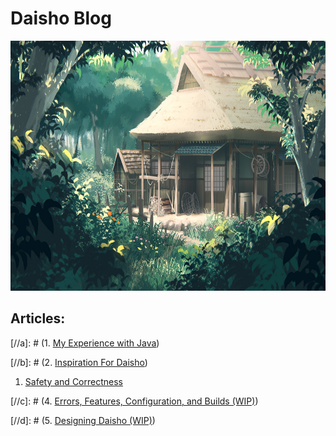
# Daisho Blog

<p align="center">
<img src="images/Building.jpg" height=400>
<br>
</p>

## Articles:

[//a]: # (1. [My Experience with Java](Java.html))

[//b]: # (2. [Inspiration For Daisho](Inspiration.html))

1. [Safety and Correctness](Safety_and_Correctness.html)

[//c]: # (4. [Errors, Features, Configuration, and Builds (WIP)](EFCB.html))

[//d]: # (5. [Designing Daisho (WIP)](Design.html))

